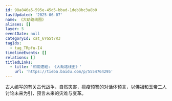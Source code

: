 ```yaml
---
id: 98a846a5-595e-45d5-bbad-1deb8bc3a8b0
lastUpdated: '2025-06-07'
name: 《大劫路线图》
aliases: []
layer: 5
eventDate: null
categoryId: cat_6YGSt7R3
tagIds:
  - tag_TRpfu-I4
timelineEvents: []
relations: []
titledLinks:
  - title: '相關連結: 《大劫路线图》'
    url: 'https://tieba.baidu.com/p/5554764295'
---
```

古人编写的有关古代战争，自然灾害，瘟疫预警的对话体预言，以佛祖和玉帝二人讨论未来为引，预言未来的灾难与变革。
